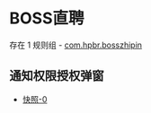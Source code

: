 # BOSS直聘

存在 1 规则组 - [com.hpbr.bosszhipin](/src/apps/com.hpbr.bosszhipin.ts)

## 通知权限授权弹窗

- [快照-0](https://i.gkd.li/import/13440781)
